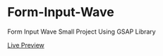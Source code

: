 # Form-Input-Wave
<p>Form Input Wave Small Project Using GSAP Library</p>
<a href="https://elhoussnimed.github.io/Form-Input-Wave-small-project/">Live Preview</a>
